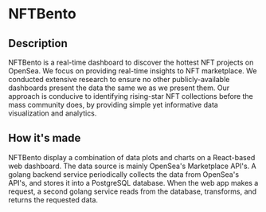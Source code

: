 # NFTBento

## Description

NFTBento is a real-time dashboard to discover the hottest NFT projects on OpenSea. We focus on providing real-time insights to NFT marketplace. We conducted extensive research to ensure no other publicly-available dashboards present the data the same we as we present them. Our approach is conducive to identifying rising-star NFT collections before the mass community does, by providing simple yet informative data visualization and analytics.

## How it's made

NFTBento display a combination of data plots and charts on a React-based web dashboard. The data source is mainly OpenSea's Marketplace API's. A golang backend service periodically collects the data from OpenSea's API's, and stores it into a PostgreSQL database. When the web app makes a request, a second golang service reads from the database, transforms, and returns the requested data. 
